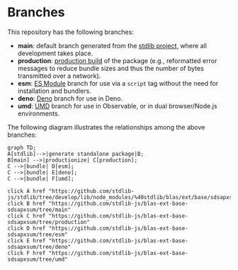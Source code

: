 <!--

@license Apache-2.0

Copyright (c) 2022 The Stdlib Authors.

Licensed under the Apache License, Version 2.0 (the "License");
you may not use this file except in compliance with the License.
You may obtain a copy of the License at

    http://www.apache.org/licenses/LICENSE-2.0

Unless required by applicable law or agreed to in writing, software
distributed under the License is distributed on an "AS IS" BASIS,
WITHOUT WARRANTIES OR CONDITIONS OF ANY KIND, either express or implied.
See the License for the specific language governing permissions and
limitations under the License.

-->

# Branches

This repository has the following branches:

-   **main**: default branch generated from the [stdlib project][stdlib-url], where all development takes place.
-   **production**: [production build][production-url] of the package (e.g., reformatted error messages to reduce bundle sizes and thus the number of bytes transmitted over a network).
-   **esm**: [ES Module][esm-url] branch for use via a `script` tag without the need for installation and bundlers.
-   **deno**: [Deno][deno-url] branch for use in Deno.
-   **umd**: [UMD][umd-url] branch for use in Observable, or in dual browser/Node.js environments.

The following diagram illustrates the relationships among the above branches:

```mermaid
graph TD;
A[stdlib]-->|generate standalone package|B;
B[main] -->|productionize| C[production];
C -->|bundle| D[esm];
C -->|bundle| E[deno];
C -->|bundle| F[umd];

click A href "https://github.com/stdlib-js/stdlib/tree/develop/lib/node_modules/%40stdlib/blas/ext/base/sdsapxsum"
click B href "https://github.com/stdlib-js/blas-ext-base-sdsapxsum/tree/main"
click C href "https://github.com/stdlib-js/blas-ext-base-sdsapxsum/tree/production"
click D href "https://github.com/stdlib-js/blas-ext-base-sdsapxsum/tree/esm"
click E href "https://github.com/stdlib-js/blas-ext-base-sdsapxsum/tree/deno"
click F href "https://github.com/stdlib-js/blas-ext-base-sdsapxsum/tree/umd"
```

[stdlib-url]: https://github.com/stdlib-js/stdlib/tree/develop/lib/node_modules/%40stdlib/blas/ext/base/sdsapxsum
[production-url]: https://github.com/stdlib-js/blas-ext-base-sdsapxsum/tree/production
[deno-url]: https://github.com/stdlib-js/blas-ext-base-sdsapxsum/tree/deno
[umd-url]: https://github.com/stdlib-js/blas-ext-base-sdsapxsum/tree/umd
[esm-url]: https://github.com/stdlib-js/blas-ext-base-sdsapxsum/tree/esm